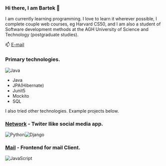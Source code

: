 ### Hi there, I am Bartek 👋

I am currently learning programming. I love to learn it wherever possible, I  complete couple web courses, eg Harvard CS50, and I am also a student of Software development methods at the AGH University of Science and Technology (postgraduate studies).

📫 [E-mail](mailto:bmikler@protonmail.com)


### Primary technologies.

![Java](https://img.shields.io/badge/java-%23ED8B00.svg?style=for-the-badge&logo=java&logoColor=white)
* Java
* JPA(Hibernate)
* Junit5
* Mockito
* SQL


I also tried other technologies. Example projects below.

### [Network](https://github.com/bmikler/Network) - Twiter llike social media app.
![Python](https://img.shields.io/badge/python-3670A0?style=for-the-badge&logo=python&logoColor=ffdd54)![Django](https://img.shields.io/badge/django-%23092E20.svg?style=for-the-badge&logo=django&logoColor=white) 

### [Mail](https://github.com/bmikler/Mail) - Frontend for mail Client.
![JavaScript](https://img.shields.io/badge/javascript-%23323330.svg?style=for-the-badge&logo=javascript&logoColor=%23F7DF1E) 






<!--
**bmikler/bmikler** is a ✨ _special_ ✨ repository because its `README.md` (this file) appears on your GitHub profile.

Here are some ideas to get you started:

- 🔭 I’m currently working on ...
- 🌱 I’m currently learning ...
- 👯 I’m looking to collaborate on ...
- 🤔 I’m looking for help with ...
- 💬 Ask me about ...
- 📫 How to reach me: ...
- 😄 Pronouns: ...
- ⚡ Fun fact: ...
-->

